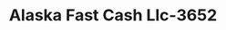 ---
f_zip-code: 99654
f_state-code: AK
title: Alaska Fast Cash Llc-3652
f_phone: 907-357-7800
f_city-only: Wasilla
f_address: 4710 Fattic Ave Wasilla
f_location-unique-id: '3652'
slug: alaska-fast-cash-llc-3652
updated-on: '2024-05-30T13:46:58.046Z'
created-on: '2024-05-30T13:36:59.803Z'
published-on: '2024-05-30T13:54:32.469Z'
f_city-state: cms/city/wasilla-ak.md
f_company: cms/company/alaska-fast-cash-llc.md
f_state: cms/state/alaska.md
layout: '[payday-loan].html'
tags: payday-loan
---